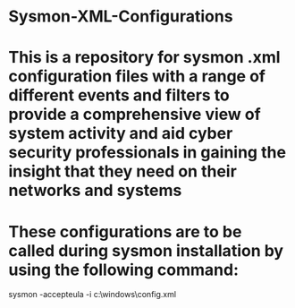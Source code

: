 # Sysmon-XML-Configurations

# This is a repository for sysmon .xml configuration files with a range of different events and filters to provide a comprehensive view of system activity and aid cyber security professionals in gaining the insight that they need on their networks and systems

# These configurations are to be called during sysmon installation by using the following command:

sysmon -accepteula -i c:\windows\config.xml
